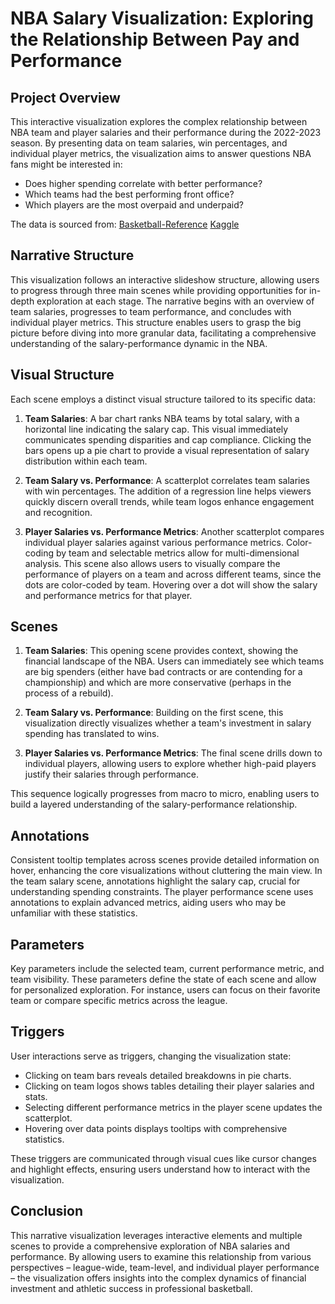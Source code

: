 # NBA Salary Visualization: Exploring the Relationship Between Pay and Performance

## Project Overview

This interactive visualization explores the complex relationship between NBA team and player salaries and their performance during the 2022-2023 season. By presenting data on team salaries, win percentages, and individual player metrics, the visualization aims to answer questions NBA fans might be interested in:

- Does higher spending correlate with better performance?
- Which teams had the best performing front office?
- Which players are the most overpaid and underpaid?

The data is sourced from:
[Basketball-Reference](https://www.basketball-reference.com/leagues/NBA_2023_totals.html)
[Kaggle](https://www.kaggle.com/datasets/jamiewelsh2/nba-player-salaries-2022-23-season)

## Narrative Structure

This visualization follows an interactive slideshow structure, allowing users to progress through three main scenes while providing opportunities for in-depth exploration at each stage. The narrative begins with an overview of team salaries, progresses to team performance, and concludes with individual player metrics. This structure enables users to grasp the big picture before diving into more granular data, facilitating a comprehensive understanding of the salary-performance dynamic in the NBA.

## Visual Structure

Each scene employs a distinct visual structure tailored to its specific data:

1. **Team Salaries**: A bar chart ranks NBA teams by total salary, with a horizontal line indicating the salary cap. This visual immediately communicates spending disparities and cap compliance. Clicking the bars opens up a pie chart to provide a visual representation of salary distribution within each team.

2. **Team Salary vs. Performance**: A scatterplot correlates team salaries with win percentages. The addition of a regression line helps viewers quickly discern overall trends, while team logos enhance engagement and recognition.

3. **Player Salaries vs. Performance Metrics**: Another scatterplot compares individual player salaries against various performance metrics. Color-coding by team and selectable metrics allow for multi-dimensional analysis. This scene also allows users to visually compare the performance of players on a team and across different teams, since the dots are color-coded by team. Hovering over a dot will show the salary and performance metrics for that player.

## Scenes

1. **Team Salaries**: This opening scene provides context, showing the financial landscape of the NBA. Users can immediately see which teams are big spenders (either have bad contracts or are contending for a championship) and which are more conservative (perhaps in the process of a rebuild).

2. **Team Salary vs. Performance**: Building on the first scene, this visualization directly visualizes whether a team's investment in salary spending has translated to wins.

3. **Player Salaries vs. Performance Metrics**: The final scene drills down to individual players, allowing users to explore whether high-paid players justify their salaries through performance.

This sequence logically progresses from macro to micro, enabling users to build a layered understanding of the salary-performance relationship.

## Annotations

Consistent tooltip templates across scenes provide detailed information on hover, enhancing the core visualizations without cluttering the main view. In the team salary scene, annotations highlight the salary cap, crucial for understanding spending constraints. The player performance scene uses annotations to explain advanced metrics, aiding users who may be unfamiliar with these statistics.

## Parameters

Key parameters include the selected team, current performance metric, and team visibility. These parameters define the state of each scene and allow for personalized exploration. For instance, users can focus on their favorite team or compare specific metrics across the league.

## Triggers

User interactions serve as triggers, changing the visualization state:

- Clicking on team bars reveals detailed breakdowns in pie charts.
- Clicking on team logos shows tables detailing their player salaries and stats.
- Selecting different performance metrics in the player scene updates the scatterplot.
- Hovering over data points displays tooltips with comprehensive statistics.

These triggers are communicated through visual cues like cursor changes and highlight effects, ensuring users understand how to interact with the visualization.

## Conclusion

This narrative visualization leverages interactive elements and multiple scenes to provide a comprehensive exploration of NBA salaries and performance. By allowing users to examine this relationship from various perspectives – league-wide, team-level, and individual player performance – the visualization offers insights into the complex dynamics of financial investment and athletic success in professional basketball.
